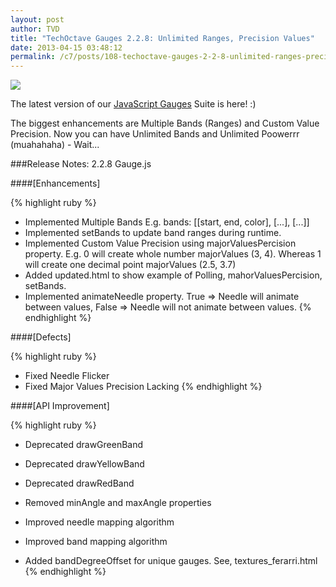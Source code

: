 ```yaml
---
layout: post
author: TVD
title: "TechOctave Gauges 2.2.8: Unlimited Ranges, Precision Values"
date: 2013-04-15 03:48:12
permalink: /c7/posts/108-techoctave-gauges-2-2-8-unlimited-ranges-precision-values
---
```


<img src="http://techoctave.com/c7/static/multiple-ranges-javascript-gauges-raphael-svg.png"/>

The latest version of our [JavaScript Gauges][1] Suite is here! :)

The biggest enhancements are Multiple Bands (Ranges) and Custom Value Precision. Now you can have Unlimited Bands and Unlimited Poowerrr (muahahaha) - Wait...

###Release Notes: 2.2.8 Gauge.js

####[Enhancements]

{% highlight ruby %}
- Implemented Multiple Bands E.g. bands: [[start, end, color], [...], [...]]
- Implemented setBands to update band ranges during runtime.
- Implemented Custom Value Precision using majorValuesPercision property. E.g. 0 will create whole number majorValues (3, 4). Whereas 1 will create one decimal point majorValues (2.5, 3.7)
- Added updated.html to show example of Polling, mahorValuesPercision, setBands.
- Implemented animateNeedle property. True => Needle will animate between values, False => Needle will not animate between values.
{% endhighlight %}

####[Defects]

{% highlight ruby %}
- Fixed Needle Flicker
- Fixed Major Values Precision Lacking
{% endhighlight %}

####[API Improvement]

{% highlight ruby %}
- Deprecated drawGreenBand
- Deprecated drawYellowBand
- Deprecated drawRedBand
- Removed minAngle and maxAngle properties
- Improved needle mapping algorithm
- Improved band mapping algorithm
- Added bandDegreeOffset for unique gauges. See, textures_ferarri.html
{% endhighlight %}


  [1]: http://techoctave.com/gauges/
